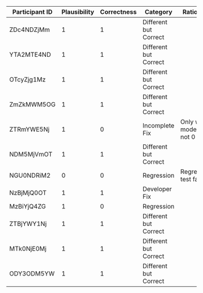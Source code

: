 | Participant ID | Plausibility | Correctness | Category | Rationale |
| -- | -- | -- | -- | -- |
| ZDc4NDZjMm | 1 | 1 | Different but Correct |  |
| YTA2MTE4ND | 1 | 1 | Different but Correct |  |
| OTcyZjg1Mz | 1 | 1 | Different but Correct |  |
| ZmZkMWM5OG | 1 | 1 | Different but Correct |  |
| ZTRmYWE5Nj | 1 | 0 | Incomplete Fix | Only when mode is not 0 |
| NDM5MjVmOT | 1 | 1 | Different but Correct |  |
| NGU0NDRiM2 | 0 | 0 | Regression | Regression test fails |
| NzBjMjQ0OT | 1 | 1 | Developer Fix |  |
| MzBiYjQ4ZG | 1 | 0 | Regression |  |
| ZTBjYWY1Nj | 1 | 1 | Different but Correct |  |
| MTk0NjE0Mj | 1 | 1 | Different but Correct |  |
| ODY3ODM5YW | 1 | 1 | Different but Correct |  |
